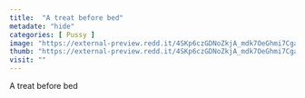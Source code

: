 ```yaml
---
title:  "A treat before bed"
metadate: "hide"
categories: [ Pussy ]
image: "https://external-preview.redd.it/4SKp6czGDNoZkjA_mdk7OeGhmi7CgaXI0KC_haH-yn0.jpg?auto=webp&s=e606f869aa4705e57b6bf85fc7d7eb5109e325b3"
thumb: "https://external-preview.redd.it/4SKp6czGDNoZkjA_mdk7OeGhmi7CgaXI0KC_haH-yn0.jpg?width=1080&crop=smart&auto=webp&s=b2f1125061815060e4ec297084f4858e419a229b"
visit: ""
---
```

A treat before bed

